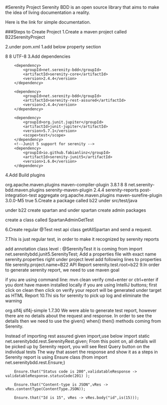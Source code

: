 #Serenity Project Serenity BDD is an open source library that aims to make the idea of living documentation a reality.

Here is the link for simple documentation.

###Steps to Create Project 1.Create a maven project called B22SerenityProject

2.under pom.xml 1.add below property section

<properties>
<maven.compiler.source>8</maven.compiler.source>
<maven.compiler.target>8</maven.compiler.target>
<project.build.sourceEncoding>UTF-8</project.build.sourceEncoding>
</properties>
3.Add dependencies

<!--        This is for base support for anything we do with serenity-->
        <dependency>
            <groupId>net.serenity-bdd</groupId>
            <artifactId>serenity-core</artifactId>
            <version>2.4.4</version>
        </dependency>
<!--        this is the dependency that wrap up rest assured with additional serenity support-->
        <dependency>
            <groupId>net.serenity-bdd</groupId>
            <artifactId>serenity-rest-assured</artifactId>
            <version>2.4.4</version>
        </dependency>

        <dependency>
            <groupId>org.junit.jupiter</groupId>
            <artifactId>junit-jupiter</artifactId>
            <version>5.7.1</version>
            <scope>test</scope>
        </dependency>
        <!--Junit 5 support for serenity -->
        <dependency>
            <groupId>io.github.fabianlinz</groupId>
            <artifactId>serenity-junit5</artifactId>
            <version>1.6.0</version>
        </dependency>
4.Add Build plugins

  <build>
        <plugins>
            <plugin>
                <groupId>org.apache.maven.plugins</groupId>
                <artifactId>maven-compiler-plugin</artifactId>
                <version>3.8.1</version>
                <configuration>
                    <source>8</source>
                    <target>8</target>
                </configuration>
            </plugin>
            <!--            This is where the report is being generated after the test run -->
            <plugin>
                <groupId>net.serenity-bdd.maven.plugins</groupId>
                <artifactId>serenity-maven-plugin</artifactId>
                <version>2.4.4</version>
                <executions>
                    <execution>
                        <id>serenity-reports</id>
                        <phase>post-integration-test</phase>
                        <goals>
                            <goal>aggregate</goal>
                        </goals>
                    </execution>
                </executions>
            </plugin>
            <!--         We want to run all the tests then generate one report -->
            <plugin>
                <groupId>org.apache.maven.plugins</groupId>
                <artifactId>maven-surefire-plugin</artifactId>
                <version>3.0.0-M5</version>
                <configuration>
                    <testFailureIgnore>true</testFailureIgnore>
                </configuration>
            </plugin>
        </plugins>
    </build>
5.Create a package called b22 under src/test/java

under b22 create spartan and under spartan create admin packages

create a class called SpartanAdminGetTest

6.Create regular @Test rest api class getAllSpartan and send a request.

7.This is just regular test, in order to make it recognized by serenity reports

add annotation class level : @SerenityTest
it is coming from import net.serenitybdd.junit5.SerenityTest; 
Add a properties file with exact name serenity.properties right under project level
add following lines to properties file
serenity.project.name=B22 API Report
serenity.test.root=b22
9.In order to generate serenity report, we need to use maven goal

if you are using command line: mvn clean verify cmd+enter or ctrl+enter if you dont have maven installed locally
if you are using IntelliJ buttons;
first click on clean then click on verify
your report will be generated under target as HTML Report
10.Thi sis for serenity to pick up log and eliminate the warning

<dependency>
    <groupId>org.slf4j</groupId>
    <artifactId>slf4j-simple</artifactId>
    <version>1.7.30</version>
</dependency>
We were able to generate test report, however there are no details about the request and response. In order to see the details then we need to use the given() when() then() methods coming from Serenity.

Instead of importing rest assured given import,use below
import static net.serenitybdd.rest.SerenityRest.given;
From this point on, all details will be picked up by Serenity report, you will see Rest Query button on the individual tests
The way that assert the response and show it as a steps in Serenity report is using Ensure class (from import net.serenitybdd.rest.Ensure;)

        Ensure.that("Status code is 200",validatableResponse -> validatableResponse.statusCode(201) );

        Ensure.that("Content-type is JSON",vRes -> vRes.contentType(ContentType.JSON));

        Ensure.that("Id is 15", vRes -> vRes.body("id",is(15)));
